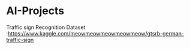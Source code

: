 # AI-Projects
Traffic sign Recognition Dataset :https://www.kaggle.com/meowmeowmeowmeowmeow/gtsrb-german-traffic-sign
